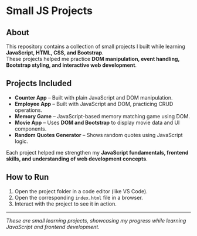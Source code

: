 # Small JS Projects

## About
This repository contains a collection of small projects I built while learning **JavaScript, HTML, CSS, and Bootstrap**.  
These projects helped me practice **DOM manipulation, event handling, Bootstrap styling, and interactive web development**.

## Projects Included
- **Counter App** – Built with plain JavaScript and DOM manipulation.  
- **Employee App** – Built with JavaScript and DOM, practicing CRUD operations.  
- **Memory Game** – JavaScript-based memory matching game using DOM.  
- **Movie App** – Uses **DOM and Bootstrap** to display movie data and UI components.  
- **Random Quotes Generator** – Shows random quotes using JavaScript logic.

Each project helped me strengthen my **JavaScript fundamentals, frontend skills, and understanding of web development concepts**.

## How to Run
1. Open the project folder in a code editor (like VS Code).  
2. Open the corresponding `index.html` file in a browser.  
3. Interact with the project to see it in action.

---

*These are small learning projects, showcasing my progress while learning JavaScript and frontend development.*
